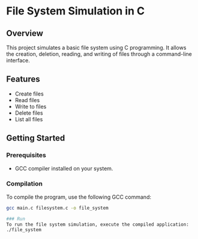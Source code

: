 # File System Simulation in C 

## Overview
This project simulates a basic file system using C programming. It allows the creation, deletion, reading, and writing of files through a command-line interface.

## Features
- Create files
- Read files
- Write to files
- Delete files
- List all files

## Getting Started

### Prerequisites
- GCC compiler installed on your system.

### Compilation
To compile the program, use the following GCC command:
```bash
gcc main.c filesystem.c -o file_system

### Run
To run the file system simulation, execute the compiled application:
./file_system 
